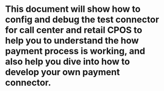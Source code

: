 # This document will show how to config and debug the test connector for call center and retail CPOS to help you to understand the how payment process is working, and also help you dive into how to develop your own payment connector.
